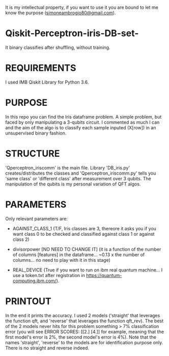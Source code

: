 It is my intellectual property, if you want to use it you are bound to let me know the purpose (simoneambrogio80@gmail.com).


# Qiskit-Perceptron-iris-DB-set-
It binary classifies after shuffling, without training.


# REQUIREMENTS
I used IMB Qiskit Library for Python 3.6.


# PURPOSE
In this repo you can find the Iris dataframe problem. A simple problem, but faced by only manipulating a 3-qubits circuit.
I commented as much I can and the aim of the algo is to classify each sample inputed (X[row]) in an unsupervised binary fashion.


# STRUCTURE
'Qperceptron_iriscomm' is the main file.
Library 'DB_iris.py' creates/distributes the classes and 'Qperceptron_iriscomm.py' tells you 'same class' or 'different class' after measurement over 3 qubits. The manipulation of the qubits is my personal variation of QFT algos.


# PARAMETERS
Only relevant parameters are:

- AGAINST_CLASS_1 (T/F, Iris classes are 3, thereore it asks you if you want class 0 to be checked and classified against class 1 or against class 2)

- divisorpower [NO NEED TO CHANGE IT] (it is a function of the number of columns [features] in the dataframe... ~0.13 x the number of columns... no need to play with it in this stage)

- REAL_DEVICE (True if you want to run on ibm real quantum machine... I use a token.txt after registration in https://quantum-computing.ibm.com/).


# PRINTOUT
In the end it prints the accuracy. I used 2 models ('straight' that leverages the function qft, and 'reverse' that leverages the function qft_rev).
The best of the 2 models never hits for this problem something > 7% classification error (you will see ERROR SCORES: [[2.] [4.]] for example, meaning that the first model's error is 2%, the second model's error is 4%).
Note that the names 'straight', 'reverse' to the models are for identification purpose only. There is no straight and reverse indeed.


